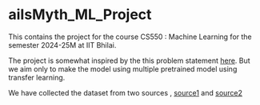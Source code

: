 # aiIsMyth_ML_Project
This contains the project for the course CS550 : Machine Learning for the semester 2024-25M at IIT Bhilai.

The project is somewhat inspired by the this problem statement [here](https://www.sciencedirect.com/science/article/pii/S2772375523000515). But we aim only to make the model using multiple pretrained model using transfer learning.

We have collected the dataset from two sources , [source1](https://zenodo.org/records/5801834) and [source2](https://zenodo.org/records/4628934)
